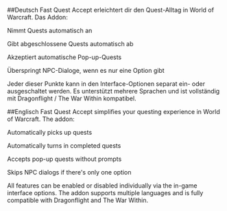 ##Deutsch
Fast Quest Accept erleichtert dir den Quest-Alltag in World of Warcraft. Das Addon:

Nimmt Quests automatisch an

Gibt abgeschlossene Quests automatisch ab

Akzeptiert automatische Pop-up-Quests

Überspringt NPC-Dialoge, wenn es nur eine Option gibt

Jeder dieser Punkte kann in den Interface-Optionen separat ein- oder ausgeschaltet werden.
Es unterstützt mehrere Sprachen und ist vollständig mit Dragonflight / The War Within kompatibel.

##Englisch
Fast Quest Accept simplifies your questing experience in World of Warcraft. The addon:

Automatically picks up quests

Automatically turns in completed quests

Accepts pop-up quests without prompts

Skips NPC dialogs if there's only one option

All features can be enabled or disabled individually via the in-game interface options.
The addon supports multiple languages and is fully compatible with Dragonflight and The War Within.